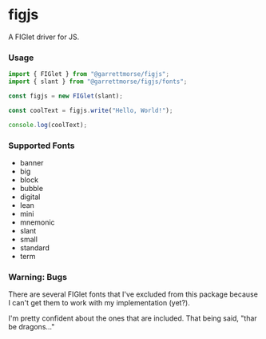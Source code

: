 # figjs

A FIGlet driver for JS.

### Usage

```js
import { FIGlet } from "@garrettmorse/figjs";
import { slant } from "@garrettmorse/figjs/fonts";

const figjs = new FIGlet(slant);

const coolText = figjs.write("Hello, World!");

console.log(coolText);
```

### Supported Fonts
* banner
* big
* block
* bubble
* digital
* lean
* mini
* mnemonic
* slant
* small
* standard
* term


### Warning: Bugs

There are several FIGlet fonts that I've excluded from this package because I can't get them to work with my implementation (yet?).

I'm pretty confident about the ones that are included. That being said, "thar be dragons..."
